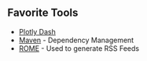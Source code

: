 ## Favorite Tools

* [Plotly Dash](https://plot.ly/products/dash/)
* [Maven](https://maven.apache.org/) - Dependency Management
* [ROME](https://rometools.github.io/rome/) - Used to generate RSS Feeds

